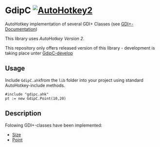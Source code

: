 # GdipC [![AutoHotkey2](https://img.shields.io/badge/Language-AutoHotkey-red.svg)](https://autohotkey.com/)
AutoHotkey implementation of several GDI+ Classes (see [GDI+-Documentation](https://msdn.microsoft.com/en-us/library/windows/desktop/ms534487(v=vs.85).aspx))

This library uses *AutoHotkey Version 2*.

This repository only offers released version of this library - development is taking place unter [GdipC-develop](https://github.com/hoppfrosch/GdipC-Develop)

## Usage 

Include `GdipC.ahk`from the `lib` folder into your project using standard AutoHotkey-include methods.

```autohotkey
#include "gdipc.ahk"
pt := new GdipC.Point(10,20)
```

## Description

Folowing GDI+-classes have been implemented:

* [Size](https://msdn.microsoft.com/en-us/library/windows/desktop/ms534504(v=vs.85).aspx)
* [Point](https://msdn.microsoft.com/en-us/library/windows/desktop/ms534487(v=vs.85).aspx)

